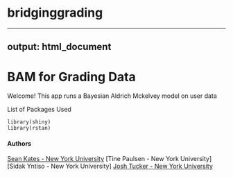 # bridginggrading

---
output: html_document
---
BAM for Grading Data
========
Welcome! This app runs a Bayesian Aldrich Mckelvey model on user data

List of Packages Used 
```
library(shiny) 
library(rstan) 
```

#### Authors


[Sean Kates - New York University](https://wp.nyu.edu/seankates/)
[Tine Paulsen - New York University]
[Sidak Yntiso - New York University]
[Josh Tucker - New York University](https://wp.nyu.edu/fas-joshuatucker/)
